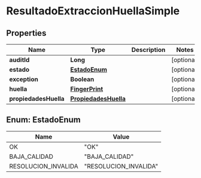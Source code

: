 
# ResultadoExtraccionHuellaSimple

## Properties
Name | Type | Description | Notes
------------ | ------------- | ------------- | -------------
**auditId** | **Long** |  |  [optional]
**estado** | [**EstadoEnum**](#EstadoEnum) |  |  [optional]
**exception** | **Boolean** |  |  [optional]
**huella** | [**FingerPrint**](FingerPrint.md) |  |  [optional]
**propiedadesHuella** | [**PropiedadesHuella**](PropiedadesHuella.md) |  |  [optional]


<a name="EstadoEnum"></a>
## Enum: EstadoEnum
Name | Value
---- | -----
OK | &quot;OK&quot;
BAJA_CALIDAD | &quot;BAJA_CALIDAD&quot;
RESOLUCION_INVALIDA | &quot;RESOLUCION_INVALIDA&quot;



